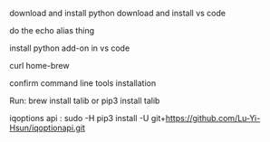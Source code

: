 download and install python 
download and install vs code

do the echo alias thing 

install python add-on in vs code

curl home-brew 

confirm command line tools installation

Run:
brew install talib 
or
pip3 install talib 

iqoptions api :
sudo -H pip3 install -U git+https://github.com/Lu-Yi-Hsun/iqoptionapi.git
